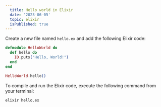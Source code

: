 ```yaml
---
  title: Hello world in Elixir
  date: '2023-06-05'
  topic: elixir
  isPublished: true
---
```


Create a new file named `hello.ex` and add the following Elixir code:

```elixir
defmodule HelloWorld do
  def hello do
    IO.puts("Hello, World!")
  end
end

HelloWorld.hello()
```

To compile and run the Elixir code, execute the following command from your terminal:
```shell
elixir hello.ex
```

